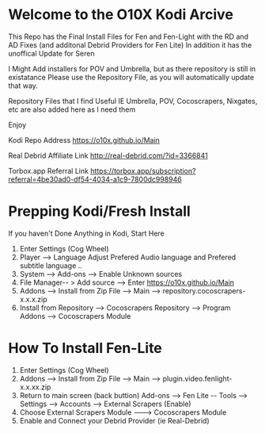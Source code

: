 # Welcome to the O10X Kodi Arcive

This Repo has the Final Install Files for Fen and Fen-Light with the RD and AD Fixes (and additonal Debrid Providers for Fen Lite) In addition it has the unoffical Update for Seren 

I Might Add installers for POV and Umbrella, but as there repository is still in existatance Please use the Repository File, as you will automatically update that way.

Repository Files that I find Useful IE Umbrella, POV, Cocoscrapers, Nixgates, etc are also added here as I need them

Enjoy 

Kodi Repo Address https://o10x.github.io/Main

Real Debrid Affiliate Link
http://real-debrid.com/?id=3366841

Torbox.app Referral  Link
https://torbox.app/subscription?referral=4be30ad0-df54-4034-a1c9-7800dc998946

# Prepping Kodi/Fresh Install
If you haven't Done Anything in Kodi, Start Here
1) Enter Settings (Cog Wheel)
2) Player --> Language Adjust Prefered Audio language and Prefered subtitle language ..
3) System --> Add-ons --> Enable Unknown sources
4) File Manager-- > Add source --> Enter https://o10x.github.io/Main
5) Addons --> Install from Zip File --> Main --> repository.cocoscrapers-x.x.x.zip
6) Install from Repository --> Cocoscrapers Repository --> Program Addons --> Cocoscrapers Module

# How To Install Fen-Lite
1) Enter Settings (Cog Wheel)
2) Addons --> Install from Zip File --> Main --> plugin.video.fenlight-x.x.xx.zip
3) Return to main screen (back buttion) Add-ons --> Fen Lite -- Tools --> Settings --> Accounts --> External Scrapers (Enable)
8) Choose External Scrapers Module ---> Cocoscrapers Module
9) Enable and Connect your Debrid Provider (ie Real-Debrid)
